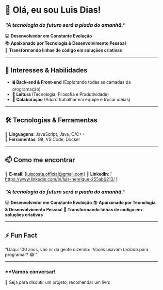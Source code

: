 # 👋 Olá, eu sou Luis Dias!  
### *"A tecnologia do futuro será a piada do amanhã."*  

💻 **Desenvolvedor em Constante Evolução**  
📚 **Apaixonado por Tecnologia & Desenvolvimento Pessoal**  
🚀 **Transformando linhas de código em soluções criativas**  

---

## 🌱 **Interesses & Habilidades**  
- 🖥️ **Back-end & Front-end** (Explorando todas as camadas da programação)  
- 📖 **Leitura** (Tecnologia, Filosofia e Produtividade)  
- 🤝 **Colaboração** (Adoro trabalhar em equipe e trocar ideias)  

---

## 🛠️ **Tecnologias & Ferramentas**  
🔹 **Linguagens**: JavaScript, Java, C/C++    
🔹 **Ferramentas**: Git, VS Code, Docker 

---

## 📫 **Como me encontrar**  
📧 **E-mail**: [luiscosta.official@gmail.com] 
🔗 **LinkedIn**: [ https://www.linkedin.com/in/luis-henrique-255ab6213/ ]  
### *"A tecnologia do futuro será a piada do amanhã."*  

💻 **Desenvolvedor em Constante Evolução**
📚 **Apaixonado por Tecnologia & Desenvolvimento Pessoal**
🚀 **Transformando linhas de código em soluções criativas**  

---

## ⚡ **Fun Fact** 
"Daqui 100 anos, vão rir da gente dizendo: 'Vocês usavam *teclado* para programar? 😂'" 

---

### **Vamos conversar!  
💬 Seja para discutir um projeto, recomendar um livro  

